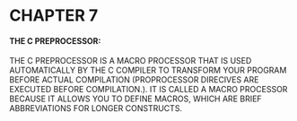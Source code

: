 # CHAPTER 7


#### THE C PREPROCESSOR:


THE C PREPROCESSOR IS A MACRO PROCESSOR THAT IS USED AUTOMATICALLY BY THE C COMPILER TO TRANSFORM YOUR PROGRAM BEFORE ACTUAL COMPILATION (PROPROCESSOR DIRECIVES ARE EXECUTED BEFORE COMPILATION.). IT IS CALLED A MACRO PROCESSOR BECAUSE IT ALLOWS YOU TO DEFINE MACROS, WHICH ARE BRIEF ABBREVIATIONS FOR LONGER CONSTRUCTS.
